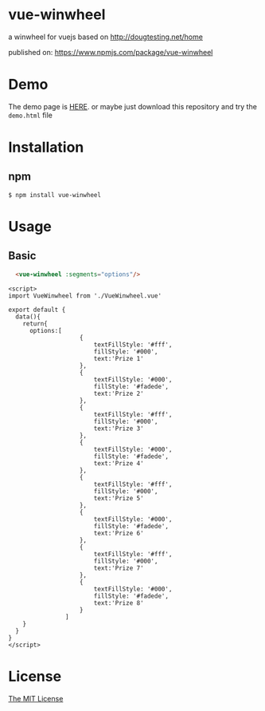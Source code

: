 # vue-winwheel
a winwheel for vuejs based on http://dougtesting.net/home 


published on: https://www.npmjs.com/package/vue-winwheel

# Demo

The demo page is [HERE](http://rebotak.github.io/vue-winwheel/demo.html). or maybe just download this repository and try the `demo.html` file

# Installation

## npm

```shell
$ npm install vue-winwheel
```

# Usage

## Basic

```html
  <vue-winwheel :segments="options"/>
```

```
<script>
import VueWinwheel from './VueWinwheel.vue'

export default {
  data(){
    return{
      options:[
					{
						textFillStyle: '#fff',
						fillStyle: '#000',
						text:'Prize 1'
					},
					{
						textFillStyle: '#000',
						fillStyle: '#fadede',
						text:'Prize 2'
					},
					{
						textFillStyle: '#fff',
						fillStyle: '#000',
						text:'Prize 3'
					},
					{
						textFillStyle: '#000',
						fillStyle: '#fadede',
						text:'Prize 4'
					},
					{
						textFillStyle: '#fff',
						fillStyle: '#000',
						text:'Prize 5'
					},
					{
						textFillStyle: '#000',
						fillStyle: '#fadede',
						text:'Prize 6'
					},
					{
						textFillStyle: '#fff',
						fillStyle: '#000',
						text:'Prize 7'
					},
					{
						textFillStyle: '#000',
						fillStyle: '#fadede',
						text:'Prize 8'
					}
				]
    }
  }
}
</script>
```

# License

[The MIT License](http://opensource.org/licenses/MIT)
